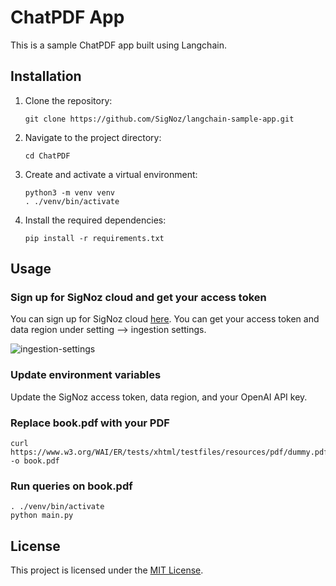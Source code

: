 # ChatPDF App

This is a sample ChatPDF app built using Langchain.

## Installation

1. Clone the repository:

    ```shell
    git clone https://github.com/SigNoz/langchain-sample-app.git
    ```

2. Navigate to the project directory:

    ```shell
    cd ChatPDF
    ```

3. Create and activate a virtual environment:

    ```shell
    python3 -m venv venv
    . ./venv/bin/activate
    ```

4. Install the required dependencies:

    ```shell
    pip install -r requirements.txt
    ```



## Usage

### Sign up for SigNoz cloud and get your access token

You can sign up for SigNoz cloud [here](https://signoz.io/teams/). You can get your access token and data region under setting --> ingestion settings.

![ingestion-settings](https://github.com/SigNoz/langchain-sample-app/assets/83692067/1b221075-a765-461a-a1ce-68df24e0dee3)


### Update environment variables

Update the SigNoz access token, data region, and your OpenAI API key.

### Replace book.pdf with your PDF
```
curl https://www.w3.org/WAI/ER/tests/xhtml/testfiles/resources/pdf/dummy.pdf -o book.pdf
```

### Run queries on book.pdf

```
. ./venv/bin/activate 
python main.py
```


## License

This project is licensed under the [MIT License](./LICENSE).
